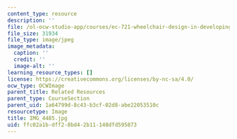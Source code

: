 ```yaml
---
content_type: resource
description: ''
file: /ol-ocw-studio-app/courses/ec-721-wheelchair-design-in-developing-countries-spring-2009/ffc02a1bdff28bd42b11148dfd595873_IMG_4485.jpg
file_size: 31934
file_type: image/jpeg
image_metadata:
  caption: ''
  credit: ''
  image-alt: ''
learning_resource_types: []
license: https://creativecommons.org/licenses/by-nc-sa/4.0/
ocw_type: OCWImage
parent_title: Related Resources
parent_type: CourseSection
parent_uid: 1a64799d-8c43-b3cf-02d8-abe22053510c
resourcetype: Image
title: IMG_4485.jpg
uid: ffc02a1b-dff2-8bd4-2b11-148dfd595873
---
```

